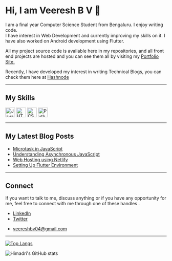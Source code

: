 # Hi, I am Veeresh B V 👋

</hr>
I am a final year Computer Science Student from Bengaluru. I enjoy writing code. <br>
I have interest in Web Development and currently improving my skills on it.
I have also worked on Android development using Flutter.<br>

 All my project source code is available here in my repositories, and all front end projects are hosted and you can see them all by visiting my [Portfolio Site.](https://veereshbv04.netlify.app/) <br>

Recently, I have developed my interest in writing Technical Blogs, you can check them here at [Hashnode](https://veereshbv04.hashnode.dev/)

<hr>

## My Skills
<p>
   <img src="https://camo.githubusercontent.com/9d07c04bdd98c662d5df9d4e1cc1de8446ffeaebca330feb161f1fb8e1188204/68747470733a2f2f696d672e736869656c64732e696f2f62616467652f4a6176615363726970742d4637444631453f7374796c653d666f722d7468652d6261646765266c6f676f3d6a617661736372697074266c6f676f436f6c6f723d626c61636b" alt="JavaScript" height = "30" weight="40">
 
  <img src="https://camo.githubusercontent.com/d63d473e728e20a286d22bb2226a7bf45a2b9ac6c72c59c0e61e9730bfe4168c/68747470733a2f2f696d672e736869656c64732e696f2f62616467652f48544d4c352d4533344632363f7374796c653d666f722d7468652d6261646765266c6f676f3d68746d6c35266c6f676f436f6c6f723d7768697465" alt="HTML" height = "30" weight="40">
 
  <img src="https://camo.githubusercontent.com/3a0f693cfa032ea4404e8e02d485599bd0d192282b921026e89d271aaa3d7565/68747470733a2f2f696d672e736869656c64732e696f2f62616467652f435353332d3135373242363f7374796c653d666f722d7468652d6261646765266c6f676f3d63737333266c6f676f436f6c6f723d7768697465" alt="CSS" height = "30" weight="40">
  <img src="https://camo.githubusercontent.com/cb05dda3b8ed3fcb5c24d4aafc0b6ea979f73261b9fa0b94838271a7db6d43da/68747470733a2f2f696d672e736869656c64732e696f2f62616467652f2d507974686f6e2d3442384242453f266c6f676f3d507974686f6e266c6f676f436f6c6f723d666666" alt="Python"height = "30" weight="40">
</p>

<hr>

## My Latest Blog Posts

- [Microtask in JavaScript](https://veereshbv04.hashnode.dev/microtask-in-javascript)
- [Understanding Asynchronous JavaScript](https://veereshbv04.hashnode.dev/understanding-asynchronous-javascript)
- [Web Hosting using Netlify](https://veereshbv04.hashnode.dev/web-hosting-using-netlify)
- [Setting Up Flutter Environment](https://veereshbv04.hashnode.dev/fluttersetup-58b5ba66f024)

<hr>

## Connect
 If you want to talk to me, discuss anything or if you have any opportunity for me, feel free to connect with me through one of these handles .
- [LinkedIn](https://www.linkedin.com/in/veereshbv04/)
- [Twitter](https://twitter.com/veereshbv04)
- <p><a href="mailto:veereshbv04@gmail.com">veereshbv04@gmail.com</a></p>

<hr>

[![Top Langs](https://github-readme-stats.vercel.app/api/top-langs/?username=veereshbv04&layout=compact&theme=radical)](https://github.com/anuraghazra/github-readme-stats)

![Himadri's GitHub stats](https://github-readme-stats.vercel.app/api?username=veereshbv04&show_icons=true&theme=radical&hide=issues&count_private=true)

<!-- ## &#128221; GitHub Stats
<a href="https://github.com/veereshbv04/veereshbv04">
  <img align="center" src="https://github-readme-stats.vercel.app/api/top-langs/?username=veereshbv04&title_color=ffffff&text_color=c9cacc&icon_color=4bbc8a&bg_color=1d1f21&langs_count=3" />
 </a>
      -->


